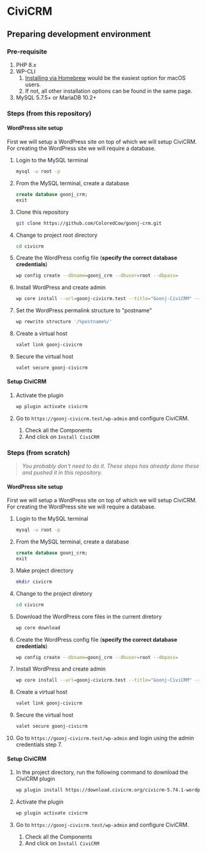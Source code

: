 # CiviCRM

## Preparing development environment

### Pre-requisite

1. PHP 8.x
2. WP-CLI
   1. [Installing via Homebrew](https://make.wordpress.org/cli/handbook/guides/installing/#installing-via-homebrew) would be the easiest option for macOS users.
   2. If not, all other installation options can be found in the same page.
3. MySQL 5.7.5+ or MariaDB 10.2+


### Steps (from this repository)

#### WordPress site setup

First we will setup a WordPress site on top of which we will setup CiviCRM. For creating the WordPress site we will require a database.

1. Login to the MySQL terminal
   ```sh
   mysql -u root -p
   ```

1. From the MySQL terminal, create a database
   ```sql
   create database goonj_crm;
   exit
   ```

1. Clone this repository
   ```sh
   git clone https://github.com/ColoredCow/goonj-crm.git
   ```

1. Change to project root directory
   ```sh
   cd civicrm
   ```

1. Create the WordPress config file (**specify the correct database credentials**)
   ```sh
   wp config create --dbname=goonj_crm --dbuser=root --dbpass=
   ```

1. Install WordPress and create admin
   ```sh
   wp core install --url=goonj-civicrm.test --title="Goonj-CiviCRM" --admin_user=admin --admin_password=admin --admin_email=admin@example.com
   ```

1. Set the WordPress permalink structure to "postname"
   ```sh
   wp rewrite structure '/%postname%/'
   ```

1. Create a virtual host
   ```sh
   valet link goonj-civicrm
   ```

1. Secure the virtual host
   ```sh
   valet secure goonj-civicrm
   ```
#### Setup CiviCRM

1. Activate the plugin
   ```sh
   wp plugin activate civicrm
   ```

2. Go to `https://goonj-civicrm.test/wp-admin` and configure CiviCRM.
   1. Check all the Components
   2. And click on `Install CiviCRM`

### Steps (from scratch)

> _You probably don't need to do it. These steps has already done these and pushed it in this repository._
#### WordPress site setup

First we will setup a WordPress site on top of which we will setup CiviCRM. For creating the WordPress site we will require a database.

1. Login to the MySQL terminal
   ```sh
   mysql -u root -p
   ```

1. From the MySQL terminal, create a database
   ```sql
   create database goonj_crm;
   exit
   ```

1. Make project directory
   ```sh
   mkdir civicrm
   ```

1. Change to the project diretory
   ```sh
   cd civicrm
   ```

1. Download the WordPress core files in the current diretory
   ```sh
   wp core download
   ```

1. Create the WordPress config file (**specify the correct database credentials**)
   ```sh
   wp config create --dbname=goonj_crm --dbuser=root --dbpass=
   ```

1. Install WordPress and create admin
   ```sh
   wp core install --url=goonj-civicrm.test --title="Goonj-CiviCRM" --admin_user=admin --admin_password=admin --admin_email=admin@example.com
   ```

1. Create a virtual host
   ```sh
   valet link goonj-civicrm
   ```

1. Secure the virtual host
   ```sh
   valet secure goonj-civicrm
   ```

1. Go to `https://goonj-civicrm.test/wp-admin` and login using the admin credentials step 7.

#### Setup CiviCRM

1. In the project directory, run the following command to download the CiviCRM plugin
   ```sh
   wp plugin install https://download.civicrm.org/civicrm-5.74.1-wordpress.zip
   ```

1. Activate the plugin
   ```sh
   wp plugin activate civicrm
   ```

1. Go to `https://goonj-civicrm.test/wp-admin` and configure CiviCRM.
   1. Check all the Components
   2. And click on `Install CiviCRM`
